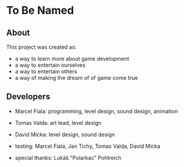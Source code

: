 To Be Named
===========

About
-----

This project was created as:
 - a way to learn more about game development
 - a way to entertain ourselves
 - a way to entertain others
 - a way of making the dream of of game come true


Developers
----------
 - Marcel Fiala: programming, level design, sound design, animation
 - Tomas Valda: art lead, level design
 - David Micka: level design, sound design
 
 - testing: Marcel Fiala, Jan Tichy, Tomas Valda, David Micka
 - special thanks: Lukáš "Polarkac" Pohlreich
